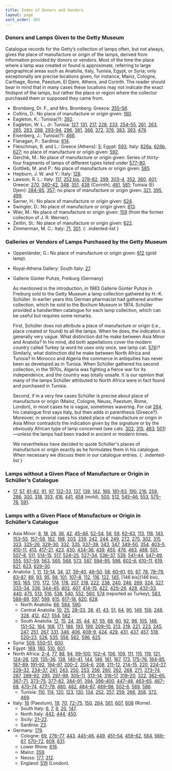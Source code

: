 ```yaml
---
title: Index of Donors and Vendors
layout: page
sort_order: 203
---
```


### Donors and Lamps Given to the Getty Museum

Catalogue records for the Getty’s collection of lamps often, but not always, gives the place of manufacture or origin of the lamps, derived from information provided by donors or vendors. Most of the time the place where a lamp was created or found is approximate, referring to large geographical areas such as Anatolia, Italy, Tunisia, Egypt, or Syria; only exceptionally are precise locations given, for instance, Mainz, Cologne, Carthage, Rome, Paestum, El Djem, Athens, and Corinth. The reader should bear in mind that in many cases these locations may not indicate the exact findspot of the lamps, but rather the place or region where the collector purchased them or supposed they came from.

- Bromberg, Dr. F., and Mrs. Bromberg: Greece: [355–56](355-56).
- Collins, D.: No place of manufacture or origin given: [160](160).
- Eagleton, K.: Tunisia(?): [392](392).
- Eagleton, W. L., Jr: Tunisia: [127](127), [131](131), [217](217), [228](228), [233](233), [254–55](254-55), [261](261), [263](263), [265](265), [283](283), [288](288), [293–94](293-94), [296](296), [361](361), [366](366), [372](372), [376](376), [383](383), [393](393), [479](479).
- Eisenberg, J.: Tunisia(?): [466](466).
- Flanagan, P.: Sardinia: [614](614).
- Fleischman, B. and L.: Greece (Athens): [5](5); Egypt: [593](593); Italy: [626a](626a), [626b](626b), [627](627); no place of manufacture or origin given: [592](592).
- Gerchik, M.: No place of manufacture or origin given: Series of thirty-four fragments of lamps of different types listed under [577–80](577-80).
- Gottlieb, M. and P.: No place of manufacture or origin given: [585](585).
- Hepburn, J. W. and Y.: Italy: [128](128).
- Lawson, R. L.: Italy: [117](117), [252 bis](252%20bis),
[278–82](278-82), [299](299), [303–4](303-4), [352](352), [360](360), [401](401); Greece: [270](270), [340–42](340-42), [348](348), [351](351), [438](438) (Corinth), [481](481), [581](581); Tunisia (El Djem): [284–85](284-85), [357](357); no place of manufacture or origin given: [321](321), [395](395), [499](499).
- Sarner, H.: No place of manufacture or origin given: [624](624).
- Swingler, D.: No place of manufacture or origin given: [613](613).
- Wier, M.: No place of manufacture or origin given: [159](159) (from the former collection of J. R. Werner).
- Zeitlin, St.: No place of manufacture or origin given: [622](622).
- Zimmerman, M. C.: Italy: [71](71), [301](301).
{: .indented-list }

### Galleries or Vendors of Lamps Purchased by the Getty Museum

- Oppenländer, G.: No place of manufacture or origin given: [612](612)
(gold lamp).
- Royal-Athena Gallery: South Italy: [27](27).
- Gallerie Günter Puhze, Freiburg (Germany)

  As mentioned in the introduction, in 1983 Gallerie Günter Puhze in Freiburg sold to the Getty Museum a lamp collection gathered by H.-K. Schüller. In earlier years this German pharmacist had gathered another collection, which he sold to the Bochum Museum in 1974. Schüller provided a handwritten catalogue for each lamp collection, which can be useful but requires some remarks.

  First, Schüller does not attribute a place of manufacture or origin (i.e., place created or found) to all the lamps. When he does, the indication is generally very vague. What distinction did he make between Asia Minor and Anatolia? In his mind, did both appellations cover the modern country called Turkey (a word he uses only once, see lamp cat. [574](574))? Similarly, what distinction did he make between North Africa and Tunisia? In Morocco and Algeria the commerce in antiquities has never been as developed as in Tunisia. When Schüller gathered his second collection, in the 1970s, Algeria was fighting a fierce war for its independence, and the country was totally unsafe. It is our opinion that many of the lamps Schüller attributed to North Africa were in fact found and purchased in Tunisia.

  Second, if in a very few cases Schüller is precise about place of manufacture or origin (Mainz, Cologne, Neuss, Paestum, Rome, London), in most cases he is vague, sometimes wavering. For cat [264](264), his catalogue first says Italy, but then adds in parenthesis (Greece?). Moreover, in several cases his stated place of manufacture or origin in Asia Minor contradicts the indication given by the signature or by the obviously African type of lamp concerned (see cats. [302](302), [315](315), [483](483), [501](501))—unless the lamps had been traded in ancient or modern times.

  We nevertheless have decided to quote Schüller's places of manufacture or origin exactly as he formulates them in his catalogue. When necessary we discuss them in our catalogue entries.
{: .indented-list }

### Lamps without a Given Place of Manufacture or Origin in Schüller’s Catalogue

- [17](17), [57](57), [81–82](81-82), [91](91), [97](97), [132–33](132-33), [137](137), [139](139), [142](142), [166](166), [181–83](181-83), [190](190), [216](216), [258](258), [286](286), [300](300), [318](318), [353](353), [416](416), [441](441), [458](458) (mold), [500](500), [512](512), [545–46](545-46), [553](553), [575–76](575-76), [591](591).

### Lamps with a Given Place of Manufacture or Origin in Schüller’s Catalogue

- Asia Minor: [8](8), [18](18), [26](26), [36](36), [42](42), [45–46](45-46), [52–54](52-54), [56](56), [59](59), [62–63](62-63), [113](113), [118](118), [143](143), [153–55](153-55), [157–58](157-58), [162](162), [198](198), [203](203), [239](239), [242](242), [244](244), [249](249), [272](272), [275](275), [302](302), [315](315), [323](323), [325–26](325-26), [329–30](329-30), [332](332), [335](335), [337–39](337-39), [343](343), [347](347), [349–50](349-50), [354](354), [403–5](403-5), [410–11](410-11), [413](413), [417–21](417-21), [423](423), [430](430), [434–36](434-36), [439](439), [455](455), [476](476), [483](483), [488](488), [501](501), [507–8](507-8), [511](511), [514–15](514-15), [517](517), [524–25](524-25), [527–34](527-34), [536–37](536-37), [539](539), [541–44](541-44), [547–49](547-49), [555](555), [557–59](557-59), [563](563), [565](565), [568](568), [573](573), [587](587), [594–95](594-95), [598](598), [602–6](602-6), [610–11](610-11), [619](619), [621](621), [623](623), [629–30](629-30).
- Anatolia: [1](1), [11](11), [13–14](13-14), [34](34), [37](37), [39–40](39-40), [48–50](48-50), [58](58), [60–61](60-61), [65](65), [67](67), [76](76), [78–79](78-79), [83–87](83-87), [89](89), [93](93), [95](95), [98](98), [101](101), [107–8](107-8), [112](112), [116](116), [122](122), [145](145), [146 bis](146 bis), [163](163), [165](165), [170](170), [172](172), [174](174), [178](178), [207](207), [218](218), [222](222), [238](238), [240](240), [246](246), [269](269), [324](324), [327](327), [333–34](333-34), [336](336), [344–45](344-45), [402](402), [407](407), [414–15](414-15), [422](422), [425–26](425-26), [428](428), [432–33](432-33), [440](440), [475](475), [513](513), [516](516), [538](538), [540](540), [552](552), [560](560), [574](574) (reported as Turkey), [583](583), [588–89](588-89), [597](597), [599](599), [615](615), [617–18](617-18), [620](620), [628](628).
  - North Anatolia: [66](66), [584](584), [590](590).
  - Central Anatolia: [10](10), [25](25), [28–33](28-33), [38](38), [41](41), [43](43), [51](51), [64](64), [90](90), [149](149), [156](156), [248](248), [328](328), [412](412), [427](427), [554](554), [582](582).
  - South Anatolia: [12](12), [15](15), [24](24), [35](35), [44](44), [47](47), [55](55), [68](68), [80](80), [92](92), [96](96), [105](105), [148](148), [151–52](151-52), [164](164), [168](168), [171](171), [186](186), [193](193), [199](199), [209–10](209-10), [213](213), [219](219), [221](221), [223](223), [245](245), [247](247), [251](251), [267](267), [331](331), [346](346), [406](406), [408–9](408-9), [424](424), [429](429), [431](431), [437](437), [457](457), [518](518), [520–23](520-23), [526](526), [535](535), [556](556), [562](562), [596](596), [625](625).
- Syria: [509](509), [550–51](550-51), [600](600).
- Egypt: [169](169), [180](180), [510](510), [601](601).
- North Africa: [2–4](2-4), [77](77), [88](88), [94](94), [99–100](99-100), [102–4](102-4), [106](106), [109](109), [111](111), [115](115), [119](119), [121](121), [124–26](124-26), [129](129), [135–36](135-36), [138](138), [140–41](140-41), [144](144), [146](146), [161](161), [167](167), [173](173), [175–76](175-76), [184–85](184-85), [187–89](187-89), [191–92](191-92), [194–97](194-97), [200–2](200-2), [204–6](204-6), [208](208), [211–12](211-12), [214–15](214-15), [220](220), [224–27](224-27), [229–32](229-32), [234–37](234-37), [241](241), [243](243), [250](250), [253](253), [256](256), [260](260), [262](262), [268](268), [271](271), [273–74](273-74), [287](287), [289–92](289-92), [295](295), [297–98](297-98), [305–11](305-11), [313–14](313-14), [316–17](316-17), [319–20](319-20), [322](322), [362–65](362-65), [367–71](367-71), [373–75](373-75), [377–82](377-82), [384–91](384-91), [394](394), [396–400](396-400), [447–48](447-48), [463–65](463-65), [467–68](467-68), [470–74](470-74), [477–78](477-78), [480](480), [482](482), [484–87](484-87), [489–98](489-98), [502–6](502-6), [569](569), [586](586).
  - Tunisia: [110](110), [114](114), [120](120), [123](123), [130](130),
[134](134), [252](252), [257](257), [259](259), [266](266), [358](358),
[372](372), [469](469).
- Italy: [16](16) (Paestum), [19](19), [70](70), [72–75](72-75), [150](150),
[264](264), [561](561), [607](607), [608](608) (Rome).
  - South Italy: [6](6), [7](7), [9](9), [20](20), [147](147).
  - North Italy: [442](442), [444](444), [450](450).
  - Sicily: [21–22](21-22).
  - Sardinia: [23](23).
- Germany: [179](179).
  - Cologne: [69](69), [276–77](276-77), [443](443), [445–46](445-46),
[449](449), [451–54](451-54), [459–62](459-62), [564](564), [566–67](566-67),
[570–72](570-72), [609](609), [631](631).
  - Lower Rhine: [616](616).
  - Mainz: [359](359).
  - Neuss: [177](177), [312](312).
  - England: [519](519) (London).
